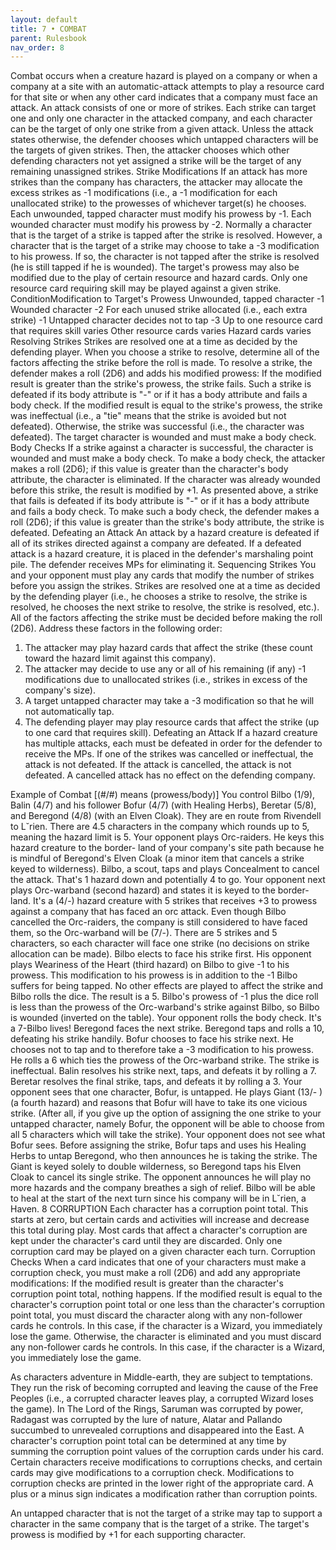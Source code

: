 ```yaml
---
layout: default
title: 7 • COMBAT
parent: Rulesbook
nav_order: 8
---
```


 Combat  occurs when a creature hazard is played on a company or when a  company
at  a  site with an automatic-attack attempts to play a resource card  for  that
site or when any other card indicates that a company must face an attack.
 An  attack consists of one or more of strikes. Each strike can target  one  and
only one character in the attacked company, and each character can be the target
of  only one strike from a given attack. Unless the attack states otherwise, the
defender chooses which untapped characters will be the targets of given strikes.
Then,  the attacker chooses which other defending characters not yet assigned  a
strike will be the target of any remaining unassigned strikes.
Strike Modifications
 If  an  attack  has more strikes than the company has characters, the  attacker
may allocate the excess strikes as -1 modifications (i.e., a -1 modification for
each unallocated strike) to the prowesses of whichever target(s) he chooses.
 Each  unwounded, tapped character must modify his prowess by -1.  Each  wounded
character must modify his prowess by -2.
 Normally a character that is the target of a strike is tapped after the  strike
is  resolved. However, a character that is the target of a strike may choose  to
take  a -3 modification to his prowess. If so, the character is not tapped after
the strike is resolved (he is still tapped if he is wounded).
 The  target's prowess may also be modified due to the play of certain  resource
and hazard cards. Only one resource card requiring skill may be played against a
given strike.
 ConditionModification to Target's Prowess
 Unwounded, tapped character            -1
 Wounded character                      -2
 For each unused strike allocated (i.e., each extra strike)  -1
 Untapped character decides not to tap  -3
 Up to one resource card that requires skill  varies
 Other resource cards               varies
 Hazard cards                       varies
Resolving Strikes
 Strikes  are  resolved one at a time as decided by the defending  player.  When
you  choose  a  strike  to resolve, determine all of the factors  affecting  the
strike before the roll is made.
 To  resolve  a  strike, the defender makes a roll (2D6) and adds  his  modified
prowess:
 If  the modified result is greater than the strike's prowess, the strike fails.
 Such  a  strike is defeated if its body attribute is "-"  or  if it has a  body
 attribute and fails a body check.
 If  the  modified  result  is equal to the strike's  prowess,  the  strike  was
 ineffectual (i.e., a "tie" means that the strike is avoided but not defeated).
 Otherwise,  the  strike was successful (i.e., the character was defeated).  The
 target character is wounded and must make a body check.
Body Checks
 If  a  strike  against a character is successful, the character is wounded  and
must  make a body check. To make a body check, the attacker makes a roll  (2D6);
if  this value is greater than the character's body attribute, the character  is
eliminated. If the character was already wounded before this strike, the  result
is modified
by +1.
 As  presented  above, a strike that fails is defeated if its body attribute  is
"-"  or  if it has a body attribute and fails a body check. To make such a  body
check,  the  defender  makes a roll (2D6); if this value  is  greater  than  the
strike's body attribute, the strike is defeated.
Defeating an Attack
 An  attack  by  a  hazard creature is defeated if all of its  strikes  directed
against a company are defeated. If a defeated attack is a hazard creature, it is
placed  in the defender's marshaling point pile. The defender receives  MPs  for
eliminating it.
Sequencing Strikes
 You  and  your opponent must play any cards that modify the number  of  strikes
before you assign the strikes.
 Strikes  are  resolved one at a time as decided by the defending player  (i.e.,
he  chooses  a  strike to resolve, the strike is resolved, he chooses  the  next
strike  to  resolve, the strike is resolved, etc.). All of the factors affecting
the  strike must be decided before making the roll (2D6). Address these  factors
in the following order:
1) The attacker may play hazard cards that affect the strike (these count toward
 the hazard limit against this company).
2) The attacker may decide to use any or all of his remaining (if any) -1
 modifications due to unallocated strikes (i.e., strikes in excess of the
 company's size).
3) A target untapped character may take a -3 modification so that he will not
 automatically tap.
4) The defending player may play resource cards that affect the strike (up to
 one card that requires skill).
Defeating an Attack
 If  a hazard creature has multiple attacks, each must be defeated in order  for
the defender to receive the MPs.
 If  one  of  the  strikes  was  cancelled or ineffectual,  the  attack  is  not
defeated.  If the attack is cancelled, the attack is not defeated.  A  cancelled
attack has no effect on the defending company.
                                       
Example of Combat [(#/#) means (prowess/body)]
 You  control  Bilbo  (1/9),  Balin (4/7) and his  follower  Bofur  (4/7)  (with
Healing  Herbs), Beretar (5/8), and Beregond (4/8) (with an Elven  Cloak).  They
are  en  route from Rivendell to L˘rien. There are 4.5 characters in the company
which rounds up to 5, meaning the hazard limit is 5.
 Your  opponent plays Orc-raiders. He keys this hazard creature to  the  border-
land of your company's site path because he is mindful of Beregond's Elven Cloak
(a  minor item that cancels a strike keyed to wilderness). Bilbo, a scout,  taps
and plays Concealment to cancel the attack. That's 1 hazard down and potentially
4 to go.
 Your opponent next plays Orc-warband (second hazard) and states it is keyed  to
the border-land. It's a (4/-) hazard creature with 5 strikes that receives +3 to
prowess  against  a  company  that has faced an orc attack.  Even  though  Bilbo
cancelled  the Orc-raiders, the company is still considered to have faced  them,
so the Orc-warband will be
(7/-).  There  are 5 strikes and 5 characters, so each character will  face  one
strike (no decisions on strike allocation can be made). Bilbo elects to face his
strike first. His opponent plays Weariness of the Heart (third hazard) on  Bilbo
to  give  -1 to his prowess. This modification to his prowess is in addition  to
the -1 Bilbo suffers for being tapped. No other effects are played to affect the
strike  and Bilbo rolls the dice. The result is a 5. Bilbo's prowess of -1  plus
the  dice  roll  is  less than the prowess of the Orc-warband's  strike  against
Bilbo, so Bilbo is wounded (inverted on the table). Your opponent rolls the body
check. It's a 7-Bilbo lives!
 Beregond  faces  the next strike. Beregond taps and rolls a 10,  defeating  his
strike handily. Bofur chooses to face his strike next. He chooses not to tap and
to  therefore take a -3 modification to his prowess. He rolls a 6 which ties the
prowess of the Orc-warband strike. The strike is ineffectual.
 Balin  resolves his strike next, taps, and defeats it by rolling a  7.  Beretar
resolves the final strike, taps, and defeats it by rolling a 3.
 Your opponent sees that one character, Bofur, is untapped. He plays Giant (13/-
)  (a  fourth  hazard) and reasons that Bofur will have to take its one  vicious
strike.  (After all, if you give up the option of assigning the  one  strike  to
your  untapped character, namely Bofur, the opponent will be able to choose from
all  5  characters which will take the strike). Your opponent does not see  what
Bofur  sees. Before assigning the strike, Bofur taps and uses his Healing  Herbs
to  untap  Beregond, who then announces he is taking the strike.  The  Giant  is
keyed  solely to double wilderness, so Beregond taps his Elven Cloak  to  cancel
its single strike.
 The opponent announces he will play no more hazards and the company breathes  a
sigh  of relief. Bilbo will be able to heal at the start of the next turn  since
his company will be in L˘rien, a Haven.
8  CORRUPTION
 Each  character has a corruption point total. This starts at zero, but  certain
cards  and  activities will increase and decrease this total during  play.  Most
cards  that affect a character's corruption are kept under the character's  card
until  they  are discarded. Only one corruption card may be played  on  a  given
character each turn.
Corruption Checks
 When  a  card  indicates  that one of your characters must  make  a  corruption
check, you must make a roll (2D6) and add any appropriate modifications:
  If  the  modified  result  is  greater than the character's  corruption  point
  total, nothing happens.
  If  the modified result is equal to the character's corruption point total  or
  one  less  than the character's corruption point total, you must  discard  the
  character along with any non-follower cards he controls. In this case, if  the
  character is a Wizard, you immediately lose the game.
  Otherwise,  the character is eliminated and you must discard any  non-follower
  cards  he  controls.  In  this  case,  if  the  character  is  a  Wizard,  you
  immediately lose the game.
                                       
 As  characters adventure in Middle-earth, they are subject to temptations. They
run  the  risk  of becoming corrupted and leaving the cause of the Free  Peoples
(i.e., a corrupted character leaves play, a corrupted Wizard loses the game). In
The Lord of the Rings, Saruman was corrupted by power, Radagast was corrupted by
the  lure of nature, Alatar and Pallando succumbed to unrevealed corruptions and
disappeared into the East.
 A  character's corruption point total can be determined at any time by  summing
the  corruption  point values of the corruption cards under  his  card.  Certain
characters  receive modifications to corruptions checks, and certain  cards  may
give modifications to a corruption check. Modifications to corruption checks are
printed  in  the  lower right of the appropriate card. A plus or  a  minus  sign
indicates a modification rather than corruption points.

 An  untapped character that is not the target of a strike may tap to support  a
character  in  the  same company that is the target of a  strike.  The  target's
prowess is modified by +1 for each supporting character.

